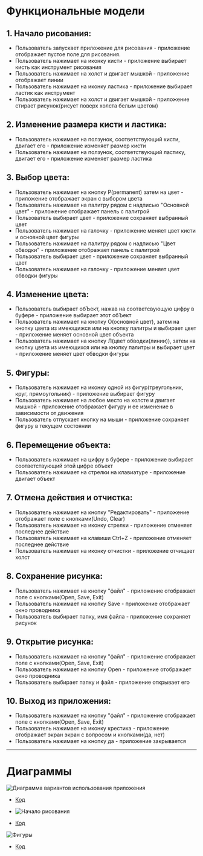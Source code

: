 # Функциональные модели

## 1. Начало рисования:

* Пользователь запускает приложение для рисования - приложение отображает пустое поле для рисования.
* Пользователь нажимает на иконку кисти - приложение выбирает кисть как инструмент рисования
* Пользователь нажимает на холст и двигает мышкой - приложение отображает линии
* Пользователь нажимает на иконку ластика - приложение выбирает ластик как инструмент
* Пользователь нажимает на холст и двигает мышкой - приложение стирает рисунок(рисует поверх холста белым цветом)

## 2. Изменение размера кисти и ластика:

* Пользователь нажимает на ползунок, соответствующий кисти, двигает его - приложение изменяет размер кисти
* Пользователь нажимает на ползунок, соответствующий ластику, двигает его - приложение изменяет размер ластика

## 3. Выбор цвета:

* Пользователь нажимает на кнопку P(permanent) затем на цвет - приложение отображает экран с выбором цвета
* Пользователь нажимает на палитру рядом с надписью "Основной цвет" - приложение отображает панель с палитрой
* Пользователь выбирает цвет - приложение сохраняет выбранный цвет
* Пользователь нажимает на галочку - приложение меняет цвет кисти и основной цвет фигуры
* Пользователь нажимает на палитру рядом с надписью "Цвет обводки" - приложение отображает панель с палитрой
* Пользователь выбирает цвет - приложение сохраняет выбранный цвет
* Пользователь нажимает на галочку - приложение меняет цвет обводки фигуры

## 4. Изменение цвета:

* Пользователь выбирает обЪект, нажав на соответсвующую цифру в буфере - приложение выбирает этот обЪект
* Пользователь нажимает на кнопку О(основной цвет), затем на кнопку цвета из имеющижся или на кнопку палитры и выбирает цвет - приложение меняет основной цвет объекта
* Пользователь нажимает на кнопку Л(цвет обводки(линии)), затем на кнопку цвета из имеющихся или на кнопку палитры и выбирает цвет - приложение меняет цвет обводки фигуры

## 5. Фигуры:

* Пользователь нажимает на иконку одной из фигур(треугольник, круг, прямоугольник) - приложение выбирает фигуру
* Пользователь нажимает на любое место на холсте и двигает мышкой - приложение отображает фигуру и ее изменение в зависимости от движения
* Пользователь отпускает кнопку на мыши - приложение сохраняет фигуру в текущем состоянии

## 6. Перемещение объекта:
* Пользователь нажимает на цифру в буфере - приложение выбирает соответствующий этой цифре объект
* Пользователь нажимает на стрелки на клавиатуре - приложение двигает объект 

## 7. Отмена действия и отчистка:

* Пользователь нажимает на кнопку "Редактировать" - приложение отображает поле с кнопками(Undo, Clear)
* Пользователь нажимает на иконку стрелки - приложение отменяет последнее действие
* Пользователь нажимает на клавиши Ctrl+Z - приложение отменяет последнее действие
* Пользователь нажимает на иконку отчистки - приложение отчищает холст

## 8. Сохранение рисунка:

* Пользователь нажимает на кнопку "файл" - приложение отображает поле с кнопками(Open, Save, Exit)
* Пользователь нажимает на кнопку Save - приложение отображает окно проводника
* Пользователь выбирает папку, имя файла - приложение сохраняет рисунок

## 9. Открытие рисунка:

* Пользователь нажимает на кнопку "файл" - приложение отображает поле с кнопками(Open, Save, Exit)
* Пользователь нажимает на кнопку Open - приложение отображает окно проводника
* Пользователь выбирает папку и файл - приложение открывает его

## 10. Выход из приложения:

* Пользователь нажимает на кнопку "файл" - приложение отображает поле с кнопками(Open, Save, Exit)
* Пользователь нажимает на иконку крестика - приложение отображает экран экран с вопросом и кнопками(да, нет)
* Пользователь нажимает на кнопку да - приложение закрывается

___
# Диаграммы

 ![Диаграмма вариантов использования приложения](https://github.com/UnVeh/reposit/blob/master/diagrams/funct.png)
 
 * [Код](https://github.com/UnVeh/reposit/blob/master/diagrams/func.puml)

 * ![Начало рисования](https://github.com/UnVeh/reposit/blob/master/diagrams/activity2.png)
 * [Код](https://github.com/UnVeh/reposit/blob/master/diagrams/activity2.puml)

  ![Фигуры](https://github.com/UnVeh/reposit/blob/master/diagrams/activity1.png)
 * [Код](https://github.com/UnVeh/reposit/blob/master/diagrams/activity1.puml)

 
 
    
 
